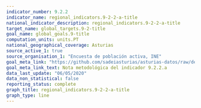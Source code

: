 ```yaml
---
indicator_number: 9.2.2
indicator_name: regional_indicators.9-2-2-a-title
national_indicator_description: regional_indicators.9-2-2-a-title
target_name: global_targets.9-2-title
goal_name: global_goals.9-title
computation_units: units.PT
national_geographical_coverage: Asturias
source_active_1: true
source_organisation_1: "Encuesta de población activa, INE"
goal_meta_link: "https://github.com/sadeiasturias/asturias-datos/raw/develop/methodology/9.2.2.a.pdf"
goal_meta_link_text: Nota metodológica del indicador 9.2.2.a
data_last_update: "06/05/2020"
data_non_statistical: false
reporting_status: complete
graph_title: regional_indicators.9-2-2-a-title
graph_type: line
---
```


